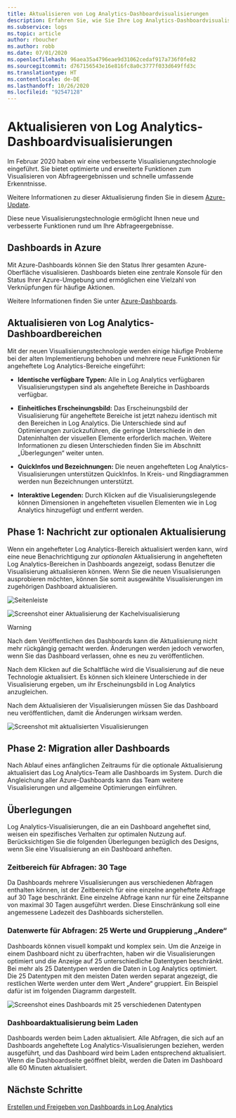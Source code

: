 ```yaml
---
title: Aktualisieren von Log Analytics-Dashboardvisualisierungen
description: Erfahren Sie, wie Sie Ihre Log Analytics-Dashboardvisualisierungen mit Abfragen aktualisieren können, die leistungsstarke Erkenntnisse ermöglichen.
ms.subservice: logs
ms.topic: article
author: rboucher
ms.author: robb
ms.date: 07/01/2020
ms.openlocfilehash: 96aea35a4796eae9d31062cedaf917a736f0fe82
ms.sourcegitcommit: d767156543e16e816fc8a0c3777f033d649ffd3c
ms.translationtype: HT
ms.contentlocale: de-DE
ms.lasthandoff: 10/26/2020
ms.locfileid: "92547128"
---
```

# <a name="upgrading-your-log-analytics-dashboard-visualizations"></a>Aktualisieren von Log Analytics-Dashboardvisualisierungen

Im Februar 2020 haben wir eine verbesserte Visualisierungstechnologie eingeführt. Sie bietet optimierte und erweiterte Funktionen zum Visualisieren von Abfrageergebnissen und schnelle umfassende Erkenntnisse. 

Weitere Informationen zu dieser Aktualisierung finden Sie in diesem [Azure-Update](https://azure.microsoft.com/updates/azure-monitor-log-analytics-upgraded-results-visualization/). 

Diese neue Visualisierungstechnologie ermöglicht Ihnen neue und verbesserte Funktionen rund um Ihre Abfrageergebnisse. 

## <a name="dashboards-in-azure"></a>Dashboards in Azure

Mit Azure-Dashboards können Sie den Status Ihrer gesamten Azure-Oberfläche visualisieren. Dashboards bieten eine zentrale Konsole für den Status Ihrer Azure-Umgebung und ermöglichen eine Vielzahl von Verknüpfungen für häufige Aktionen. 

Weitere Informationen finden Sie unter [Azure-Dashboards](../../azure-portal/azure-portal-dashboards.md).


## <a name="upgrading-log-analytics-dashboard-parts"></a>Aktualisieren von Log Analytics-Dashboardbereichen

Mit der neuen Visualisierungstechnologie werden einige häufige Probleme bei der alten Implementierung behoben und mehrere neue Funktionen für angeheftete Log Analytics-Bereiche eingeführt: 

- **Identische verfügbare Typen:** Alle in Log Analytics verfügbaren Visualisierungstypen sind als angeheftete Bereiche in Dashboards verfügbar.

- **Einheitliches Erscheinungsbild:** Das Erscheinungsbild der Visualisierung für angeheftete Bereiche ist jetzt nahezu identisch mit den Bereichen in Log Analytics. Die Unterschiede sind auf Optimierungen zurückzuführen, die geringe Unterschiede in den Dateninhalten der visuellen Elemente erforderlich machen. Weitere Informationen zu diesen Unterschieden finden Sie im Abschnitt „Überlegungen“ weiter unten.

- **QuickInfos und Bezeichnungen:** Die neuen angehefteten Log Analytics-Visualisierungen unterstützen QuickInfos. In Kreis- und Ringdiagrammen werden nun Bezeichnungen unterstützt.

- **Interaktive Legenden:** Durch Klicken auf die Visualisierungslegende können Dimensionen in angehefteten visuellen Elementen wie in Log Analytics hinzugefügt und entfernt werden.

## <a name="stage-1---opt-in-upgrade-message"></a>Phase 1: Nachricht zur optionalen Aktualisierung

Wenn ein angehefteter Log Analytics-Bereich aktualisiert werden kann, wird eine neue Benachrichtigung zur *optionalen* Aktualisierung in angehefteten Log Analytics-Bereichen in Dashboards angezeigt, sodass Benutzer die Visualisierung aktualisieren können. Wenn Sie die neuen Visualisierungen ausprobieren möchten, können Sie somit ausgewählte Visualisierungen im zugehörigen Dashboard aktualisieren.

 
![Seitenleiste](media/dashboard-upgrade/update-message-1.png)
 
![Screenshot einer Aktualisierung der Kachelvisualisierung](media/dashboard-upgrade/update-message-2.png)

> [!WARNING]
> Nach dem Veröffentlichen des Dashboards kann die Aktualisierung nicht mehr rückgängig gemacht werden. Änderungen werden jedoch verworfen, wenn Sie das Dashboard verlassen, ohne es neu zu veröffentlichen.  

Nach dem Klicken auf die Schaltfläche wird die Visualisierung auf die neue Technologie aktualisiert. Es können sich kleinere Unterschiede in der Visualisierung ergeben, um ihr Erscheinungsbild in Log Analytics anzugleichen.

Nach dem Aktualisieren der Visualisierungen müssen Sie das Dashboard neu veröffentlichen, damit die Änderungen wirksam werden.

![Screenshot mit aktualisierten Visualisierungen](media/dashboard-upgrade/update-message-3.png)

## <a name="stage-2---migration-of-all-dashboards"></a>Phase 2: Migration aller Dashboards

Nach Ablauf eines anfänglichen Zeitraums für die optionale Aktualisierung aktualisiert das Log Analytics-Team alle Dashboards im System. Durch die Angleichung aller Azure-Dashboards kann das Team weitere Visualisierungen und allgemeine Optimierungen einführen.

## <a name="considerations"></a>Überlegungen

Log Analytics-Visualisierungen, die an ein Dashboard angeheftet sind, weisen ein spezifisches Verhalten zur optimalen Nutzung auf. Berücksichtigen Sie die folgenden Überlegungen bezüglich des Designs, wenn Sie eine Visualisierung an ein Dashboard anheften.

### <a name="query-time-scope---30-day-limit"></a>Zeitbereich für Abfragen: 30 Tage

Da Dashboards mehrere Visualisierungen aus verschiedenen Abfragen enthalten können, ist der Zeitbereich für eine einzelne angeheftete Abfrage auf 30 Tage beschränkt. Eine einzelne Abfrage kann nur für eine Zeitspanne von maximal 30 Tagen ausgeführt werden. Diese Einschränkung soll eine angemessene Ladezeit des Dashboards sicherstellen.

### <a name="query-data-values---25-values-and-other-grouping"></a>Datenwerte für Abfragen: 25 Werte und Gruppierung „Andere“

Dashboards können visuell kompakt und komplex sein. Um die Anzeige in einem Dashboard nicht zu überfrachten, haben wir die Visualisierungen optimiert und die Anzeige auf 25 unterschiedliche Datentypen beschränkt. Bei mehr als 25 Datentypen werden die Daten in Log Analytics optimiert. Die 25 Datentypen mit den meisten Daten werden separat angezeigt, die restlichen Werte werden unter dem Wert „Andere“ gruppiert. Ein Beispiel dafür ist im folgenden Diagramm dargestellt.  

![Screenshot eines Dashboards mit 25 verschiedenen Datentypen](media/dashboard-upgrade/values-25-limit.png)

### <a name="dashboard-refresh-on-load"></a>Dashboardaktualisierung beim Laden

Dashboards werden beim Laden aktualisiert. Alle Abfragen, die sich auf an Dashboards angeheftete Log Analytics-Visualisierungen beziehen, werden ausgeführt, und das Dashboard wird beim Laden entsprechend aktualisiert. Wenn die Dashboardseite geöffnet bleibt, werden die Daten im Dashboard alle 60 Minuten aktualisiert.

## <a name="next-steps"></a>Nächste Schritte

[Erstellen und Freigeben von Dashboards in Log Analytics](../learn/tutorial-logs-dashboards.md)
